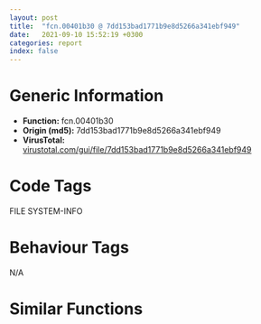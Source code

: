 ```yaml
---
layout: post
title:  "fcn.00401b30 @ 7dd153bad1771b9e8d5266a341ebf949"
date:   2021-09-10 15:52:19 +0300
categories: report
index: false
---
```


# Generic Information
- **Function:** fcn.00401b30
- **Origin (md5):** 7dd153bad1771b9e8d5266a341ebf949
- **VirusTotal:** [virustotal.com/gui/file/7dd153bad1771b9e8d5266a341ebf949][virustotal_ref]

# Code Tags
<span class="tag" id="FILE">FILE</span>
<span class="tag" id="SYSTEM-INFO">SYSTEM-INFO</span>


# Behaviour Tags
<span class="bhv-tag" id="na">N/A</span>

# Similar Functions
<script type="text/javascript" src="https://www.gstatic.com/charts/loader.js"></script>
<script type="text/javascript">

    google.charts.load('current', {'packages':['corechart']});
    google.charts.setOnLoadCallback(drawChart);

    function drawChart() {
    var data = new google.visualization.DataTable();
        data.addColumn('number', 'X');
        data.addColumn('number', 'Y');
        data.addColumn({type: 'string', role: 'tooltip', 'p': {'html': true}});
        data.addColumn({'type': 'string', 'role': 'style'});
        
        data.addRows([
    [-29.91200828552246, 105.8769760131836, '<b><a href="/report/fcn.00401b30@7dd153bad1771b9e8d5266a341ebf949">fcn.00401b30</a><br>@7dd153bad1771b9e8d5266a341ebf949</b><br>push ebp<br>mov ebp, esp<br>mov eax, 0x122c<br>call fcn.004030d0<br>lea eax, [ebp-0x98]<br>push ebx<br>push eax<br>mov dword[ebp-0x98], 0x94<br>call dword[sym.imp.KERNEL32.dll_GetVersionExA]<br>test eax, eax<br>je 0x401b73<br>cmp dword[ebp-0x88], 2<br>jne 0x401b73<br>cmp dword[ebp-0x94], 5<br>jb 0x401b73<br>push 1<br>pop eax<br>jmp 0x401c75<br>lea eax, [ebp-0x122c]<br>push 0x1090<br>push eax<br>push 0x414aec<br>call dword[sym.imp.KERNEL32.dll_GetEnvironmentVariableA]<br>test eax, eax<br>je 0x401c62<br>xor ebx, ebx<br>lea ecx, [ebp-0x122c]<br>cmp byte[ebp-0x122c], bl<br>je 0x401bb5<br>mov al, byte[ecx]<br>cmp al, 0x61<br>jl 0x401bb0<br>cmp al, 0x7a<br>jg 0x401bb0<br>sub al, 0x20<br>mov byte[ecx], al<br>inc ecx<br>cmp byte[ecx], bl<br>jne 0x401ba2<br>lea eax, [ebp-0x122c]<br>push 0x16<br>push eax<br>push 0x414ad4<br>call fcn.00403090<br>add esp, 0xc<br>test eax, eax<br>jne 0x401bd7<br>lea eax, [ebp-0x122c]<br>jmp 0x401c20<br>lea eax, [ebp-0x19c]<br>push 0x104<br>push eax<br>push ebx<br>call dword[sym.imp.KERNEL32.dll_GetModuleFileNameA]<br>cmp byte[ebp-0x19c], bl<br>lea ecx, [ebp-0x19c]<br>je 0x401c0b<br>mov al, byte[ecx]<br>cmp al, 0x61<br>jl 0x401c06<br>cmp al, 0x7a<br>jg 0x401c06<br>sub al, 0x20<br>mov byte[ecx], al<br>inc ecx<br>cmp byte[ecx], bl<br>jne 0x401bf8<br>lea eax, [ebp-0x19c]<br>push eax<br>lea eax, [ebp-0x122c]<br>push eax<br>call fcn.00403010<br>pop ecx<br>pop ecx<br>cmp eax, ebx<br>je 0x401c62<br>push 0x2c<br>push eax<br>call fcn.00402f50<br>pop ecx<br>cmp eax, ebx<br>pop ecx<br>je 0x401c62<br>inc eax<br>mov ecx, eax<br>cmp byte[eax], bl<br>je 0x401c47<br>cmp byte[ecx], 0x3b<br>jne 0x401c42<br>mov byte[ecx], bl<br>jmp 0x401c43<br>inc ecx<br>cmp byte[ecx], bl<br>jne 0x401c39<br>push 0xa<br>push ebx<br>push eax<br>call fcn.00402d22<br>add esp, 0xc<br>cmp eax, 2<br>je 0x401c75<br>cmp eax, 3<br>je 0x401c75<br>cmp eax, 1<br>je 0x401c75<br>lea eax, [ebp-4]<br>push eax<br>call fcn.00401b03<br>cmp byte[ebp-4], 6<br>pop ecx<br>sbb eax, eax<br>add eax, 3<br>pop ebx<br>leave <br>ret <br><eoc> ', 'point { fill-color: #e0440e; }'],
[230.00225830078125, -157.20460510253906, '<b><a href="/report/fcn.00401b88@faca7110288761a0f664158c1f6c3986">fcn.00401b88</a><br>@faca7110288761a0f664158c1f6c3986</b><br>push ebp<br>mov ebp, esp<br>mov eax, 0x122c<br>call fcn.00403120<br>lea eax, [ebp-0x98]<br>push ebx<br>push eax<br>mov dword[ebp-0x98], 0x94<br>call dword[sym.imp.KERNEL32.dll_GetVersionExA]<br>test eax, eax<br>je 0x401bcb<br>cmp dword[ebp-0x88], 2<br>jne 0x401bcb<br>cmp dword[ebp-0x94], 5<br>jb 0x401bcb<br>push 1<br>pop eax<br>jmp 0x401ccd<br>lea eax, [ebp-0x122c]<br>push 0x1090<br>push eax<br>push str.__MSVCRT_HEAP_SELECT<br>call dword[sym.imp.KERNEL32.dll_GetEnvironmentVariableA]<br>test eax, eax<br>je 0x401cba<br>xor ebx, ebx<br>lea ecx, [ebp-0x122c]<br>cmp byte[ebp-0x122c], bl<br>je 0x401c0d<br>mov al, byte[ecx]<br>cmp al, 0x61<br>jl 0x401c08<br>cmp al, 0x7a<br>jg 0x401c08<br>sub al, 0x20<br>mov byte[ecx], al<br>inc ecx<br>cmp byte[ecx], bl<br>jne 0x401bfa<br>lea eax, [ebp-0x122c]<br>push 0x16<br>push eax<br>push str.__GLOBAL_HEAP_SELECTED<br>call fcn.004030e0<br>add esp, 0xc<br>test eax, eax<br>jne 0x401c2f<br>lea eax, [ebp-0x122c]<br>jmp 0x401c78<br>lea eax, [ebp-0x19c]<br>push 0x104<br>push eax<br>push ebx<br>call dword[sym.imp.KERNEL32.dll_GetModuleFileNameA]<br>cmp byte[ebp-0x19c], bl<br>lea ecx, [ebp-0x19c]<br>je 0x401c63<br>mov al, byte[ecx]<br>cmp al, 0x61<br>jl 0x401c5e<br>cmp al, 0x7a<br>jg 0x401c5e<br>sub al, 0x20<br>mov byte[ecx], al<br>inc ecx<br>cmp byte[ecx], bl<br>jne 0x401c50<br>lea eax, [ebp-0x19c]<br>push eax<br>lea eax, [ebp-0x122c]<br>push eax<br>call fcn.00403060<br>pop ecx<br>pop ecx<br>cmp eax, ebx<br>je 0x401cba<br>push 0x2c<br>push eax<br>call fcn.00402fa0<br>pop ecx<br>cmp eax, ebx<br>pop ecx<br>je 0x401cba<br>inc eax<br>mov ecx, eax<br>cmp byte[eax], bl<br>je 0x401c9f<br>cmp byte[ecx], 0x3b<br>jne 0x401c9a<br>mov byte[ecx], bl<br>jmp 0x401c9b<br>inc ecx<br>cmp byte[ecx], bl<br>jne 0x401c91<br>push 0xa<br>push ebx<br>push eax<br>call fcn.00402d72<br>add esp, 0xc<br>cmp eax, 2<br>je 0x401ccd<br>cmp eax, 3<br>je 0x401ccd<br>cmp eax, 1<br>je 0x401ccd<br>lea eax, [ebp-4]<br>push eax<br>call fcn.00401b5b<br>cmp byte[ebp-4], 6<br>pop ecx<br>sbb eax, eax<br>add eax, 3<br>pop ebx<br>leave <br>ret <br><eoc> ', 'null'],
[201.5542755126953, -142.14991760253906, '<b><a href="/report/fcn.00401b30@03566ca6c146fb1f8bfbce50f19cbb41">fcn.00401b30</a><br>@03566ca6c146fb1f8bfbce50f19cbb41</b><br>push ebp<br>mov ebp, esp<br>mov eax, 0x122c<br>call fcn.004030d0<br>lea eax, [ebp-0x98]<br>push ebx<br>push eax<br>mov dword[ebp-0x98], 0x94<br>call dword[sym.imp.KERNEL32.dll_GetVersionExA]<br>test eax, eax<br>je 0x401b73<br>cmp dword[ebp-0x88], 2<br>jne 0x401b73<br>cmp dword[ebp-0x94], 5<br>jb 0x401b73<br>push 1<br>pop eax<br>jmp 0x401c75<br>lea eax, [ebp-0x122c]<br>push 0x1090<br>push eax<br>push str.__MSVCRT_HEAP_SELECT<br>call dword[sym.imp.KERNEL32.dll_GetEnvironmentVariableA]<br>test eax, eax<br>je 0x401c62<br>xor ebx, ebx<br>lea ecx, [ebp-0x122c]<br>cmp byte[ebp-0x122c], bl<br>je 0x401bb5<br>mov al, byte[ecx]<br>cmp al, 0x61<br>jl 0x401bb0<br>cmp al, 0x7a<br>jg 0x401bb0<br>sub al, 0x20<br>mov byte[ecx], al<br>inc ecx<br>cmp byte[ecx], bl<br>jne 0x401ba2<br>lea eax, [ebp-0x122c]<br>push 0x16<br>push eax<br>push str.__GLOBAL_HEAP_SELECTED<br>call fcn.00403090<br>add esp, 0xc<br>test eax, eax<br>jne 0x401bd7<br>lea eax, [ebp-0x122c]<br>jmp 0x401c20<br>lea eax, [ebp-0x19c]<br>push 0x104<br>push eax<br>push ebx<br>call dword[sym.imp.KERNEL32.dll_GetModuleFileNameA]<br>cmp byte[ebp-0x19c], bl<br>lea ecx, [ebp-0x19c]<br>je 0x401c0b<br>mov al, byte[ecx]<br>cmp al, 0x61<br>jl 0x401c06<br>cmp al, 0x7a<br>jg 0x401c06<br>sub al, 0x20<br>mov byte[ecx], al<br>inc ecx<br>cmp byte[ecx], bl<br>jne 0x401bf8<br>lea eax, [ebp-0x19c]<br>push eax<br>lea eax, [ebp-0x122c]<br>push eax<br>call fcn.00403010<br>pop ecx<br>pop ecx<br>cmp eax, ebx<br>je 0x401c62<br>push 0x2c<br>push eax<br>call fcn.00402f50<br>pop ecx<br>cmp eax, ebx<br>pop ecx<br>je 0x401c62<br>inc eax<br>mov ecx, eax<br>cmp byte[eax], bl<br>je 0x401c47<br>cmp byte[ecx], 0x3b<br>jne 0x401c42<br>mov byte[ecx], bl<br>jmp 0x401c43<br>inc ecx<br>cmp byte[ecx], bl<br>jne 0x401c39<br>push 0xa<br>push ebx<br>push eax<br>call fcn.00402d22<br>add esp, 0xc<br>cmp eax, 2<br>je 0x401c75<br>cmp eax, 3<br>je 0x401c75<br>cmp eax, 1<br>je 0x401c75<br>lea eax, [ebp-4]<br>push eax<br>call fcn.00401b03<br>cmp byte[ebp-4], 6<br>pop ecx<br>sbb eax, eax<br>add eax, 3<br>pop ebx<br>leave <br>ret <br><eoc> ', 'null'],
[-77.77952575683594, 108.12254333496094, '<b><a href="/report/fcn.0065a233@bcba729302fe28f65deb2b102a06324a">fcn.0065a233</a><br>@bcba729302fe28f65deb2b102a06324a</b><br>push ebp<br>mov ebp, esp<br>mov eax, 0x122c<br>call fcn.0065b2e0<br>lea eax, [ebp-0x98]<br>push ebx<br>push eax<br>mov dword[ebp-0x98], 0x94<br>call dword[sym.imp.KERNEL32.dll_GetVersionExA]<br>test eax, eax<br>je 0x65a276<br>cmp dword[ebp-0x88], 2<br>jne 0x65a276<br>cmp dword[ebp-0x94], 5<br>jb 0x65a276<br>push 1<br>pop eax<br>jmp 0x65a378<br>lea eax, [ebp-0x122c]<br>push 0x1090<br>push eax<br>push 0x66a25c<br>call dword[sym.imp.KERNEL32.dll_GetEnvironmentVariableA]<br>test eax, eax<br>je 0x65a365<br>xor ebx, ebx<br>lea ecx, [ebp-0x122c]<br>cmp byte[ebp-0x122c], bl<br>je 0x65a2b8<br>mov al, byte[ecx]<br>cmp al, 0x61<br>jl 0x65a2b3<br>cmp al, 0x7a<br>jg 0x65a2b3<br>sub al, 0x20<br>mov byte[ecx], al<br>inc ecx<br>cmp byte[ecx], bl<br>jne 0x65a2a5<br>lea eax, [ebp-0x122c]<br>push 0x16<br>push eax<br>push 0x66a244<br>call fcn.0065b2a0<br>add esp, 0xc<br>test eax, eax<br>jne 0x65a2da<br>lea eax, [ebp-0x122c]<br>jmp 0x65a323<br>lea eax, [ebp-0x19c]<br>push 0x104<br>push eax<br>push ebx<br>call dword[sym.imp.KERNEL32.dll_GetModuleFileNameA]<br>cmp byte[ebp-0x19c], bl<br>lea ecx, [ebp-0x19c]<br>je 0x65a30e<br>mov al, byte[ecx]<br>cmp al, 0x61<br>jl 0x65a309<br>cmp al, 0x7a<br>jg 0x65a309<br>sub al, 0x20<br>mov byte[ecx], al<br>inc ecx<br>cmp byte[ecx], bl<br>jne 0x65a2fb<br>lea eax, [ebp-0x19c]<br>push eax<br>lea eax, [ebp-0x122c]<br>push eax<br>call fcn.0065b220<br>pop ecx<br>pop ecx<br>cmp eax, ebx<br>je 0x65a365<br>push 0x2c<br>push eax<br>call fcn.0065b160<br>pop ecx<br>cmp eax, ebx<br>pop ecx<br>je 0x65a365<br>inc eax<br>mov ecx, eax<br>cmp byte[eax], bl<br>je 0x65a34a<br>cmp byte[ecx], 0x3b<br>jne 0x65a345<br>mov byte[ecx], bl<br>jmp 0x65a346<br>inc ecx<br>cmp byte[ecx], bl<br>jne 0x65a33c<br>push 0xa<br>push ebx<br>push eax<br>call fcn.0065af32<br>add esp, 0xc<br>cmp eax, 2<br>je 0x65a378<br>cmp eax, 3<br>je 0x65a378<br>cmp eax, 1<br>je 0x65a378<br>lea eax, [ebp-4]<br>push eax<br>call fcn.0065a206<br>cmp byte[ebp-4], 6<br>pop ecx<br>sbb eax, eax<br>add eax, 3<br>pop ebx<br>leave <br>ret <br><eoc> ', 'null'],
[211.43154907226562, -157.89093017578125, '<b><a href="/report/fcn.00401b30@8a08237568bc7b1a4e9813b2af535d73">fcn.00401b30</a><br>@8a08237568bc7b1a4e9813b2af535d73</b><br>push ebp<br>mov ebp, esp<br>mov eax, 0x122c<br>call fcn.004030d0<br>lea eax, [ebp-0x98]<br>push ebx<br>push eax<br>mov dword[ebp-0x98], 0x94<br>call dword[sym.imp.KERNEL32.dll_GetVersionExA]<br>test eax, eax<br>je 0x401b73<br>cmp dword[ebp-0x88], 2<br>jne 0x401b73<br>cmp dword[ebp-0x94], 5<br>jb 0x401b73<br>push 1<br>pop eax<br>jmp 0x401c75<br>lea eax, [ebp-0x122c]<br>push 0x1090<br>push eax<br>push str.__MSVCRT_HEAP_SELECT<br>call dword[sym.imp.KERNEL32.dll_GetEnvironmentVariableA]<br>test eax, eax<br>je 0x401c62<br>xor ebx, ebx<br>lea ecx, [ebp-0x122c]<br>cmp byte[ebp-0x122c], bl<br>je 0x401bb5<br>mov al, byte[ecx]<br>cmp al, 0x61<br>jl 0x401bb0<br>cmp al, 0x7a<br>jg 0x401bb0<br>sub al, 0x20<br>mov byte[ecx], al<br>inc ecx<br>cmp byte[ecx], bl<br>jne 0x401ba2<br>lea eax, [ebp-0x122c]<br>push 0x16<br>push eax<br>push str.__GLOBAL_HEAP_SELECTED<br>call fcn.00403090<br>add esp, 0xc<br>test eax, eax<br>jne 0x401bd7<br>lea eax, [ebp-0x122c]<br>jmp 0x401c20<br>lea eax, [ebp-0x19c]<br>push 0x104<br>push eax<br>push ebx<br>call dword[sym.imp.KERNEL32.dll_GetModuleFileNameA]<br>cmp byte[ebp-0x19c], bl<br>lea ecx, [ebp-0x19c]<br>je 0x401c0b<br>mov al, byte[ecx]<br>cmp al, 0x61<br>jl 0x401c06<br>cmp al, 0x7a<br>jg 0x401c06<br>sub al, 0x20<br>mov byte[ecx], al<br>inc ecx<br>cmp byte[ecx], bl<br>jne 0x401bf8<br>lea eax, [ebp-0x19c]<br>push eax<br>lea eax, [ebp-0x122c]<br>push eax<br>call fcn.00403010<br>pop ecx<br>pop ecx<br>cmp eax, ebx<br>je 0x401c62<br>push 0x2c<br>push eax<br>call fcn.00402f50<br>pop ecx<br>cmp eax, ebx<br>pop ecx<br>je 0x401c62<br>inc eax<br>mov ecx, eax<br>cmp byte[eax], bl<br>je 0x401c47<br>cmp byte[ecx], 0x3b<br>jne 0x401c42<br>mov byte[ecx], bl<br>jmp 0x401c43<br>inc ecx<br>cmp byte[ecx], bl<br>jne 0x401c39<br>push 0xa<br>push ebx<br>push eax<br>call fcn.00402d22<br>add esp, 0xc<br>cmp eax, 2<br>je 0x401c75<br>cmp eax, 3<br>je 0x401c75<br>cmp eax, 1<br>je 0x401c75<br>lea eax, [ebp-4]<br>push eax<br>call fcn.00401b03<br>cmp byte[ebp-4], 6<br>pop ecx<br>sbb eax, eax<br>add eax, 3<br>pop ebx<br>leave <br>ret <br><eoc> ', 'null'],
[-43.73814010620117, 84.38923645019531, '<b><a href="/report/fcn.00401b30@48bb9a03c360009e9463dfd5be4e0ca0">fcn.00401b30</a><br>@48bb9a03c360009e9463dfd5be4e0ca0</b><br>push ebp<br>mov ebp, esp<br>mov eax, 0x122c<br>call fcn.004030d0<br>lea eax, [ebp-0x98]<br>push ebx<br>push eax<br>mov dword[ebp-0x98], 0x94<br>call dword[sym.imp.KERNEL32.dll_GetVersionExA]<br>test eax, eax<br>je 0x401b73<br>cmp dword[ebp-0x88], 2<br>jne 0x401b73<br>cmp dword[ebp-0x94], 5<br>jb 0x401b73<br>push 1<br>pop eax<br>jmp 0x401c75<br>lea eax, [ebp-0x122c]<br>push 0x1090<br>push eax<br>push 0x408134<br>call dword[sym.imp.KERNEL32.dll_GetEnvironmentVariableA]<br>test eax, eax<br>je 0x401c62<br>xor ebx, ebx<br>lea ecx, [ebp-0x122c]<br>cmp byte[ebp-0x122c], bl<br>je 0x401bb5<br>mov al, byte[ecx]<br>cmp al, 0x61<br>jl 0x401bb0<br>cmp al, 0x7a<br>jg 0x401bb0<br>sub al, 0x20<br>mov byte[ecx], al<br>inc ecx<br>cmp byte[ecx], bl<br>jne 0x401ba2<br>lea eax, [ebp-0x122c]<br>push 0x16<br>push eax<br>push 0x40811c<br>call fcn.00403090<br>add esp, 0xc<br>test eax, eax<br>jne 0x401bd7<br>lea eax, [ebp-0x122c]<br>jmp 0x401c20<br>lea eax, [ebp-0x19c]<br>push 0x104<br>push eax<br>push ebx<br>call dword[sym.imp.KERNEL32.dll_GetModuleFileNameA]<br>cmp byte[ebp-0x19c], bl<br>lea ecx, [ebp-0x19c]<br>je 0x401c0b<br>mov al, byte[ecx]<br>cmp al, 0x61<br>jl 0x401c06<br>cmp al, 0x7a<br>jg 0x401c06<br>sub al, 0x20<br>mov byte[ecx], al<br>inc ecx<br>cmp byte[ecx], bl<br>jne 0x401bf8<br>lea eax, [ebp-0x19c]<br>push eax<br>lea eax, [ebp-0x122c]<br>push eax<br>call fcn.00403010<br>pop ecx<br>pop ecx<br>cmp eax, ebx<br>je 0x401c62<br>push 0x2c<br>push eax<br>call fcn.00402f50<br>pop ecx<br>cmp eax, ebx<br>pop ecx<br>je 0x401c62<br>inc eax<br>mov ecx, eax<br>cmp byte[eax], bl<br>je 0x401c47<br>cmp byte[ecx], 0x3b<br>jne 0x401c42<br>mov byte[ecx], bl<br>jmp 0x401c43<br>inc ecx<br>cmp byte[ecx], bl<br>jne 0x401c39<br>push 0xa<br>push ebx<br>push eax<br>call fcn.00402d22<br>add esp, 0xc<br>cmp eax, 2<br>je 0x401c75<br>cmp eax, 3<br>je 0x401c75<br>cmp eax, 1<br>je 0x401c75<br>lea eax, [ebp-4]<br>push eax<br>call fcn.00401b03<br>cmp byte[ebp-4], 6<br>pop ecx<br>sbb eax, eax<br>add eax, 3<br>pop ebx<br>leave <br>ret <br><eoc> ', 'null'],
[192.86033630371094, -158.57420349121094, '<b><a href="/report/fcn.00401bd3@1c48774da6a3dd4bf3ea41716a332c61">fcn.00401bd3</a><br>@1c48774da6a3dd4bf3ea41716a332c61</b><br>push ebp<br>mov ebp, esp<br>mov eax, 0x122c<br>call fcn.00402c80<br>lea eax, [ebp-0x98]<br>push ebx<br>push eax<br>mov dword[ebp-0x98], 0x94<br>call dword[sym.imp.KERNEL32.dll_GetVersionExA]<br>test eax, eax<br>je 0x401c16<br>cmp dword[ebp-0x88], 2<br>jne 0x401c16<br>cmp dword[ebp-0x94], 5<br>jb 0x401c16<br>push 1<br>pop eax<br>jmp 0x401d18<br>lea eax, [ebp-0x122c]<br>push 0x1090<br>push eax<br>push str.__MSVCRT_HEAP_SELECT<br>call dword[sym.imp.KERNEL32.dll_GetEnvironmentVariableA]<br>test eax, eax<br>je 0x401d05<br>xor ebx, ebx<br>lea ecx, [ebp-0x122c]<br>cmp byte[ebp-0x122c], bl<br>je 0x401c58<br>mov al, byte[ecx]<br>cmp al, 0x61<br>jl 0x401c53<br>cmp al, 0x7a<br>jg 0x401c53<br>sub al, 0x20<br>mov byte[ecx], al<br>inc ecx<br>cmp byte[ecx], bl<br>jne 0x401c45<br>lea eax, [ebp-0x122c]<br>push 0x16<br>push eax<br>push str.__GLOBAL_HEAP_SELECTED<br>call fcn.00402c40<br>add esp, 0xc<br>test eax, eax<br>jne 0x401c7a<br>lea eax, [ebp-0x122c]<br>jmp 0x401cc3<br>lea eax, [ebp-0x19c]<br>push 0x104<br>push eax<br>push ebx<br>call dword[sym.imp.KERNEL32.dll_GetModuleFileNameA]<br>cmp byte[ebp-0x19c], bl<br>lea ecx, [ebp-0x19c]<br>je 0x401cae<br>mov al, byte[ecx]<br>cmp al, 0x61<br>jl 0x401ca9<br>cmp al, 0x7a<br>jg 0x401ca9<br>sub al, 0x20<br>mov byte[ecx], al<br>inc ecx<br>cmp byte[ecx], bl<br>jne 0x401c9b<br>lea eax, [ebp-0x19c]<br>push eax<br>lea eax, [ebp-0x122c]<br>push eax<br>call fcn.00402bc0<br>pop ecx<br>pop ecx<br>cmp eax, ebx<br>je 0x401d05<br>push 0x2c<br>push eax<br>call fcn.00402b00<br>pop ecx<br>cmp eax, ebx<br>pop ecx<br>je 0x401d05<br>inc eax<br>mov ecx, eax<br>cmp byte[eax], bl<br>je 0x401cea<br>cmp byte[ecx], 0x3b<br>jne 0x401ce5<br>mov byte[ecx], bl<br>jmp 0x401ce6<br>inc ecx<br>cmp byte[ecx], bl<br>jne 0x401cdc<br>push 0xa<br>push ebx<br>push eax<br>call fcn.004028d2<br>add esp, 0xc<br>cmp eax, 2<br>je 0x401d18<br>cmp eax, 3<br>je 0x401d18<br>cmp eax, 1<br>je 0x401d18<br>lea eax, [ebp-4]<br>push eax<br>call fcn.00401ba6<br>cmp byte[ebp-4], 6<br>pop ecx<br>sbb eax, eax<br>add eax, 3<br>pop ebx<br>leave <br>ret <br><eoc> ', 'null'],
[-81.6245346069336, 25.271215438842773, '<b><a href="/report/fcn.0051ed1b@da37d90419c1292c0f16cbfd1f66402d">fcn.0051ed1b</a><br>@da37d90419c1292c0f16cbfd1f66402d</b><br>push ebp<br>mov ebp, esp<br>mov eax, 0x122c<br>call fcn.0051fdc0<br>lea eax, [ebp-0x98]<br>push ebx<br>push eax<br>mov dword[ebp-0x98], 0x94<br>call dword[sym.imp.KERNEL32.dll_GetVersionExA]<br>test eax, eax<br>je 0x51ed5e<br>cmp dword[ebp-0x88], 2<br>jne 0x51ed5e<br>cmp dword[ebp-0x94], 5<br>jb 0x51ed5e<br>push 1<br>pop eax<br>jmp 0x51ee60<br>lea eax, [ebp-0x122c]<br>push 0x1090<br>push eax<br>push 0x52bb64<br>call dword[sym.imp.KERNEL32.dll_GetEnvironmentVariableA]<br>test eax, eax<br>je 0x51ee4d<br>xor ebx, ebx<br>lea ecx, [ebp-0x122c]<br>cmp byte[ebp-0x122c], bl<br>je 0x51eda0<br>mov al, byte[ecx]<br>cmp al, 0x61<br>jl 0x51ed9b<br>cmp al, 0x7a<br>jg 0x51ed9b<br>sub al, 0x20<br>mov byte[ecx], al<br>inc ecx<br>cmp byte[ecx], bl<br>jne 0x51ed8d<br>lea eax, [ebp-0x122c]<br>push 0x16<br>push eax<br>push 0x52bb4c<br>call fcn.0051fd80<br>add esp, 0xc<br>test eax, eax<br>jne 0x51edc2<br>lea eax, [ebp-0x122c]<br>jmp 0x51ee0b<br>lea eax, [ebp-0x19c]<br>push 0x104<br>push eax<br>push ebx<br>call dword[sym.imp.KERNEL32.dll_GetModuleFileNameA]<br>cmp byte[ebp-0x19c], bl<br>lea ecx, [ebp-0x19c]<br>je 0x51edf6<br>mov al, byte[ecx]<br>cmp al, 0x61<br>jl 0x51edf1<br>cmp al, 0x7a<br>jg 0x51edf1<br>sub al, 0x20<br>mov byte[ecx], al<br>inc ecx<br>cmp byte[ecx], bl<br>jne 0x51ede3<br>lea eax, [ebp-0x19c]<br>push eax<br>lea eax, [ebp-0x122c]<br>push eax<br>call fcn.0051fd00<br>pop ecx<br>pop ecx<br>cmp eax, ebx<br>je 0x51ee4d<br>push 0x2c<br>push eax<br>call fcn.0051fc40<br>pop ecx<br>cmp eax, ebx<br>pop ecx<br>je 0x51ee4d<br>inc eax<br>mov ecx, eax<br>cmp byte[eax], bl<br>je 0x51ee32<br>cmp byte[ecx], 0x3b<br>jne 0x51ee2d<br>mov byte[ecx], bl<br>jmp 0x51ee2e<br>inc ecx<br>cmp byte[ecx], bl<br>jne 0x51ee24<br>push 0xa<br>push ebx<br>push eax<br>call fcn.0051fa12<br>add esp, 0xc<br>cmp eax, 2<br>je 0x51ee60<br>cmp eax, 3<br>je 0x51ee60<br>cmp eax, 1<br>je 0x51ee60<br>lea eax, [ebp-4]<br>push eax<br>call fcn.0051ecee<br>cmp byte[ebp-4], 6<br>pop ecx<br>sbb eax, eax<br>add eax, 3<br>pop ebx<br>leave <br>ret <br><eoc> ', 'null'],
[-33.8326530456543, 23.06096649169922, '<b><a href="/report/fcn.0069da73@0fb0e1c162f9df68f5d89a2b2a71a217">fcn.0069da73</a><br>@0fb0e1c162f9df68f5d89a2b2a71a217</b><br>push ebp<br>mov ebp, esp<br>mov eax, 0x122c<br>call fcn.0069eb20<br>lea eax, [ebp-0x98]<br>push ebx<br>push eax<br>mov dword[ebp-0x98], 0x94<br>call dword[sym.imp.KERNEL32.dll_GetVersionExA]<br>test eax, eax<br>je 0x69dab6<br>cmp dword[ebp-0x88], 2<br>jne 0x69dab6<br>cmp dword[ebp-0x94], 5<br>jb 0x69dab6<br>push 1<br>pop eax<br>jmp 0x69dbb8<br>lea eax, [ebp-0x122c]<br>push 0x1090<br>push eax<br>push 0x6a7aa4<br>call dword[sym.imp.KERNEL32.dll_GetEnvironmentVariableA]<br>test eax, eax<br>je 0x69dba5<br>xor ebx, ebx<br>lea ecx, [ebp-0x122c]<br>cmp byte[ebp-0x122c], bl<br>je 0x69daf8<br>mov al, byte[ecx]<br>cmp al, 0x61<br>jl 0x69daf3<br>cmp al, 0x7a<br>jg 0x69daf3<br>sub al, 0x20<br>mov byte[ecx], al<br>inc ecx<br>cmp byte[ecx], bl<br>jne 0x69dae5<br>lea eax, [ebp-0x122c]<br>push 0x16<br>push eax<br>push 0x6a7a8c<br>call fcn.0069eae0<br>add esp, 0xc<br>test eax, eax<br>jne 0x69db1a<br>lea eax, [ebp-0x122c]<br>jmp 0x69db63<br>lea eax, [ebp-0x19c]<br>push 0x104<br>push eax<br>push ebx<br>call dword[sym.imp.KERNEL32.dll_GetModuleFileNameA]<br>cmp byte[ebp-0x19c], bl<br>lea ecx, [ebp-0x19c]<br>je 0x69db4e<br>mov al, byte[ecx]<br>cmp al, 0x61<br>jl 0x69db49<br>cmp al, 0x7a<br>jg 0x69db49<br>sub al, 0x20<br>mov byte[ecx], al<br>inc ecx<br>cmp byte[ecx], bl<br>jne 0x69db3b<br>lea eax, [ebp-0x19c]<br>push eax<br>lea eax, [ebp-0x122c]<br>push eax<br>call fcn.0069ea60<br>pop ecx<br>pop ecx<br>cmp eax, ebx<br>je 0x69dba5<br>push 0x2c<br>push eax<br>call fcn.0069e9a0<br>pop ecx<br>cmp eax, ebx<br>pop ecx<br>je 0x69dba5<br>inc eax<br>mov ecx, eax<br>cmp byte[eax], bl<br>je 0x69db8a<br>cmp byte[ecx], 0x3b<br>jne 0x69db85<br>mov byte[ecx], bl<br>jmp 0x69db86<br>inc ecx<br>cmp byte[ecx], bl<br>jne 0x69db7c<br>push 0xa<br>push ebx<br>push eax<br>call fcn.0069e772<br>add esp, 0xc<br>cmp eax, 2<br>je 0x69dbb8<br>cmp eax, 3<br>je 0x69dbb8<br>cmp eax, 1<br>je 0x69dbb8<br>lea eax, [ebp-4]<br>push eax<br>call fcn.0069da46<br>cmp byte[ebp-4], 6<br>pop ecx<br>sbb eax, eax<br>add eax, 3<br>pop ebx<br>leave <br>ret <br><eoc> ', 'null'],
[-78.17047882080078, 66.61524200439453, '<b><a href="/report/fcn.005accb8@4e8d6f73c8261716f687f8d06429ef4d">fcn.005accb8</a><br>@4e8d6f73c8261716f687f8d06429ef4d</b><br>push ebp<br>mov ebp, esp<br>mov eax, 0x122c<br>call fcn.005ae250<br>lea eax, [ebp-0x98]<br>push ebx<br>push eax<br>mov dword[ebp-0x98], 0x94<br>call dword[sym.imp.KERNEL32.dll_GetVersionExA]<br>test eax, eax<br>je 0x5accfb<br>cmp dword[ebp-0x88], 2<br>jne 0x5accfb<br>cmp dword[ebp-0x94], 5<br>jb 0x5accfb<br>push 1<br>pop eax<br>jmp 0x5acdfd<br>lea eax, [ebp-0x122c]<br>push 0x1090<br>push eax<br>push 0x5bb1c4<br>call dword[sym.imp.KERNEL32.dll_GetEnvironmentVariableA]<br>test eax, eax<br>je 0x5acdea<br>xor ebx, ebx<br>lea ecx, [ebp-0x122c]<br>cmp byte[ebp-0x122c], bl<br>je 0x5acd3d<br>mov al, byte[ecx]<br>cmp al, 0x61<br>jl 0x5acd38<br>cmp al, 0x7a<br>jg 0x5acd38<br>sub al, 0x20<br>mov byte[ecx], al<br>inc ecx<br>cmp byte[ecx], bl<br>jne 0x5acd2a<br>lea eax, [ebp-0x122c]<br>push 0x16<br>push eax<br>push 0x5bb1ac<br>call fcn.005ae210<br>add esp, 0xc<br>test eax, eax<br>jne 0x5acd5f<br>lea eax, [ebp-0x122c]<br>jmp 0x5acda8<br>lea eax, [ebp-0x19c]<br>push 0x104<br>push eax<br>push ebx<br>call dword[sym.imp.KERNEL32.dll_GetModuleFileNameA]<br>cmp byte[ebp-0x19c], bl<br>lea ecx, [ebp-0x19c]<br>je 0x5acd93<br>mov al, byte[ecx]<br>cmp al, 0x61<br>jl 0x5acd8e<br>cmp al, 0x7a<br>jg 0x5acd8e<br>sub al, 0x20<br>mov byte[ecx], al<br>inc ecx<br>cmp byte[ecx], bl<br>jne 0x5acd80<br>lea eax, [ebp-0x19c]<br>push eax<br>lea eax, [ebp-0x122c]<br>push eax<br>call fcn.005ae190<br>pop ecx<br>pop ecx<br>cmp eax, ebx<br>je 0x5acdea<br>push 0x2c<br>push eax<br>call fcn.005ae0d0<br>pop ecx<br>cmp eax, ebx<br>pop ecx<br>je 0x5acdea<br>inc eax<br>mov ecx, eax<br>cmp byte[eax], bl<br>je 0x5acdcf<br>cmp byte[ecx], 0x3b<br>jne 0x5acdca<br>mov byte[ecx], bl<br>jmp 0x5acdcb<br>inc ecx<br>cmp byte[ecx], bl<br>jne 0x5acdc1<br>push 0xa<br>push ebx<br>push eax<br>call fcn.005adea2<br>add esp, 0xc<br>cmp eax, 2<br>je 0x5acdfd<br>cmp eax, 3<br>je 0x5acdfd<br>cmp eax, 1<br>je 0x5acdfd<br>lea eax, [ebp-4]<br>push eax<br>call fcn.005acc8b<br>cmp byte[ebp-4], 6<br>pop ecx<br>sbb eax, eax<br>add eax, 3<br>pop ebx<br>leave <br>ret <br><eoc> ', 'null'],
[-57.723243713378906, 24.349960327148438, '<b><a href="/report/fcn.004f6e4b@ef3a0211d1ddb224667e2aa0d915337b">fcn.004f6e4b</a><br>@ef3a0211d1ddb224667e2aa0d915337b</b><br>push ebp<br>mov ebp, esp<br>mov eax, 0x122c<br>call fcn.004f7ef0<br>lea eax, [ebp-0x98]<br>push ebx<br>push eax<br>mov dword[ebp-0x98], 0x94<br>call dword[sym.imp.KERNEL32.dll_GetVersionExA]<br>test eax, eax<br>je 0x4f6e8e<br>cmp dword[ebp-0x88], 2<br>jne 0x4f6e8e<br>cmp dword[ebp-0x94], 5<br>jb 0x4f6e8e<br>push 1<br>pop eax<br>jmp 0x4f6f90<br>lea eax, [ebp-0x122c]<br>push 0x1090<br>push eax<br>push 0x504164<br>call dword[sym.imp.KERNEL32.dll_GetEnvironmentVariableA]<br>test eax, eax<br>je 0x4f6f7d<br>xor ebx, ebx<br>lea ecx, [ebp-0x122c]<br>cmp byte[ebp-0x122c], bl<br>je 0x4f6ed0<br>mov al, byte[ecx]<br>cmp al, 0x61<br>jl 0x4f6ecb<br>cmp al, 0x7a<br>jg 0x4f6ecb<br>sub al, 0x20<br>mov byte[ecx], al<br>inc ecx<br>cmp byte[ecx], bl<br>jne 0x4f6ebd<br>lea eax, [ebp-0x122c]<br>push 0x16<br>push eax<br>push 0x50414c<br>call fcn.004f7eb0<br>add esp, 0xc<br>test eax, eax<br>jne 0x4f6ef2<br>lea eax, [ebp-0x122c]<br>jmp 0x4f6f3b<br>lea eax, [ebp-0x19c]<br>push 0x104<br>push eax<br>push ebx<br>call dword[sym.imp.KERNEL32.dll_GetModuleFileNameA]<br>cmp byte[ebp-0x19c], bl<br>lea ecx, [ebp-0x19c]<br>je 0x4f6f26<br>mov al, byte[ecx]<br>cmp al, 0x61<br>jl 0x4f6f21<br>cmp al, 0x7a<br>jg 0x4f6f21<br>sub al, 0x20<br>mov byte[ecx], al<br>inc ecx<br>cmp byte[ecx], bl<br>jne 0x4f6f13<br>lea eax, [ebp-0x19c]<br>push eax<br>lea eax, [ebp-0x122c]<br>push eax<br>call fcn.004f7e30<br>pop ecx<br>pop ecx<br>cmp eax, ebx<br>je 0x4f6f7d<br>push 0x2c<br>push eax<br>call fcn.004f7d70<br>pop ecx<br>cmp eax, ebx<br>pop ecx<br>je 0x4f6f7d<br>inc eax<br>mov ecx, eax<br>cmp byte[eax], bl<br>je 0x4f6f62<br>cmp byte[ecx], 0x3b<br>jne 0x4f6f5d<br>mov byte[ecx], bl<br>jmp 0x4f6f5e<br>inc ecx<br>cmp byte[ecx], bl<br>jne 0x4f6f54<br>push 0xa<br>push ebx<br>push eax<br>call fcn.004f7b42<br>add esp, 0xc<br>cmp eax, 2<br>je 0x4f6f90<br>cmp eax, 3<br>je 0x4f6f90<br>cmp eax, 1<br>je 0x4f6f90<br>lea eax, [ebp-4]<br>push eax<br>call fcn.004f6e1e<br>cmp byte[ebp-4], 6<br>pop ecx<br>sbb eax, eax<br>add eax, 3<br>pop ebx<br>leave <br>ret <br><eoc> ', 'null'],
[-67.92231750488281, 46.757930755615234, '<b><a href="/report/fcn.00401b30@8912a6bd1add3d8b86feb51a00252709">fcn.00401b30</a><br>@8912a6bd1add3d8b86feb51a00252709</b><br>push ebp<br>mov ebp, esp<br>mov eax, 0x122c<br>call fcn.004030d0<br>lea eax, [ebp-0x98]<br>push ebx<br>push eax<br>mov dword[ebp-0x98], 0x94<br>call dword[sym.imp.KERNEL32.dll_GetVersionExA]<br>test eax, eax<br>je 0x401b73<br>cmp dword[ebp-0x88], 2<br>jne 0x401b73<br>cmp dword[ebp-0x94], 5<br>jb 0x401b73<br>push 1<br>pop eax<br>jmp 0x401c75<br>lea eax, [ebp-0x122c]<br>push 0x1090<br>push eax<br>push 0x410a7c<br>call dword[sym.imp.KERNEL32.dll_GetEnvironmentVariableA]<br>test eax, eax<br>je 0x401c62<br>xor ebx, ebx<br>lea ecx, [ebp-0x122c]<br>cmp byte[ebp-0x122c], bl<br>je 0x401bb5<br>mov al, byte[ecx]<br>cmp al, 0x61<br>jl 0x401bb0<br>cmp al, 0x7a<br>jg 0x401bb0<br>sub al, 0x20<br>mov byte[ecx], al<br>inc ecx<br>cmp byte[ecx], bl<br>jne 0x401ba2<br>lea eax, [ebp-0x122c]<br>push 0x16<br>push eax<br>push 0x410a64<br>call fcn.00403090<br>add esp, 0xc<br>test eax, eax<br>jne 0x401bd7<br>lea eax, [ebp-0x122c]<br>jmp 0x401c20<br>lea eax, [ebp-0x19c]<br>push 0x104<br>push eax<br>push ebx<br>call dword[sym.imp.KERNEL32.dll_GetModuleFileNameA]<br>cmp byte[ebp-0x19c], bl<br>lea ecx, [ebp-0x19c]<br>je 0x401c0b<br>mov al, byte[ecx]<br>cmp al, 0x61<br>jl 0x401c06<br>cmp al, 0x7a<br>jg 0x401c06<br>sub al, 0x20<br>mov byte[ecx], al<br>inc ecx<br>cmp byte[ecx], bl<br>jne 0x401bf8<br>lea eax, [ebp-0x19c]<br>push eax<br>lea eax, [ebp-0x122c]<br>push eax<br>call fcn.00403010<br>pop ecx<br>pop ecx<br>cmp eax, ebx<br>je 0x401c62<br>push 0x2c<br>push eax<br>call fcn.00402f50<br>pop ecx<br>cmp eax, ebx<br>pop ecx<br>je 0x401c62<br>inc eax<br>mov ecx, eax<br>cmp byte[eax], bl<br>je 0x401c47<br>cmp byte[ecx], 0x3b<br>jne 0x401c42<br>mov byte[ecx], bl<br>jmp 0x401c43<br>inc ecx<br>cmp byte[ecx], bl<br>jne 0x401c39<br>push 0xa<br>push ebx<br>push eax<br>call fcn.00402d22<br>add esp, 0xc<br>cmp eax, 2<br>je 0x401c75<br>cmp eax, 3<br>je 0x401c75<br>cmp eax, 1<br>je 0x401c75<br>lea eax, [ebp-4]<br>push eax<br>call fcn.00401b03<br>cmp byte[ebp-4], 6<br>pop ecx<br>sbb eax, eax<br>add eax, 3<br>pop ebx<br>leave <br>ret <br><eoc> ', 'null'],
[-21.111827850341797, 43.31418228149414, '<b><a href="/report/fcn.005d26b3@36725a4ae161c6e8a09f5f34ebd6f2e0">fcn.005d26b3</a><br>@36725a4ae161c6e8a09f5f34ebd6f2e0</b><br>push ebp<br>mov ebp, esp<br>mov eax, 0x122c<br>call fcn.005d3760<br>lea eax, [ebp-0x98]<br>push ebx<br>push eax<br>mov dword[ebp-0x98], 0x94<br>call dword[sym.imp.KERNEL32.dll_GetVersionExA]<br>test eax, eax<br>je 0x5d26f6<br>cmp dword[ebp-0x88], 2<br>jne 0x5d26f6<br>cmp dword[ebp-0x94], 5<br>jb 0x5d26f6<br>push 1<br>pop eax<br>jmp 0x5d27f8<br>lea eax, [ebp-0x122c]<br>push 0x1090<br>push eax<br>push 0x5dd1bc<br>call dword[sym.imp.KERNEL32.dll_GetEnvironmentVariableA]<br>test eax, eax<br>je 0x5d27e5<br>xor ebx, ebx<br>lea ecx, [ebp-0x122c]<br>cmp byte[ebp-0x122c], bl<br>je 0x5d2738<br>mov al, byte[ecx]<br>cmp al, 0x61<br>jl 0x5d2733<br>cmp al, 0x7a<br>jg 0x5d2733<br>sub al, 0x20<br>mov byte[ecx], al<br>inc ecx<br>cmp byte[ecx], bl<br>jne 0x5d2725<br>lea eax, [ebp-0x122c]<br>push 0x16<br>push eax<br>push 0x5dd1a4<br>call fcn.005d3720<br>add esp, 0xc<br>test eax, eax<br>jne 0x5d275a<br>lea eax, [ebp-0x122c]<br>jmp 0x5d27a3<br>lea eax, [ebp-0x19c]<br>push 0x104<br>push eax<br>push ebx<br>call dword[sym.imp.KERNEL32.dll_GetModuleFileNameA]<br>cmp byte[ebp-0x19c], bl<br>lea ecx, [ebp-0x19c]<br>je 0x5d278e<br>mov al, byte[ecx]<br>cmp al, 0x61<br>jl 0x5d2789<br>cmp al, 0x7a<br>jg 0x5d2789<br>sub al, 0x20<br>mov byte[ecx], al<br>inc ecx<br>cmp byte[ecx], bl<br>jne 0x5d277b<br>lea eax, [ebp-0x19c]<br>push eax<br>lea eax, [ebp-0x122c]<br>push eax<br>call fcn.005d36a0<br>pop ecx<br>pop ecx<br>cmp eax, ebx<br>je 0x5d27e5<br>push 0x2c<br>push eax<br>call fcn.005d35e0<br>pop ecx<br>cmp eax, ebx<br>pop ecx<br>je 0x5d27e5<br>inc eax<br>mov ecx, eax<br>cmp byte[eax], bl<br>je 0x5d27ca<br>cmp byte[ecx], 0x3b<br>jne 0x5d27c5<br>mov byte[ecx], bl<br>jmp 0x5d27c6<br>inc ecx<br>cmp byte[ecx], bl<br>jne 0x5d27bc<br>push 0xa<br>push ebx<br>push eax<br>call fcn.005d33b2<br>add esp, 0xc<br>cmp eax, 2<br>je 0x5d27f8<br>cmp eax, 3<br>je 0x5d27f8<br>cmp eax, 1<br>je 0x5d27f8<br>lea eax, [ebp-4]<br>push eax<br>call fcn.005d2686<br>cmp byte[ebp-4], 6<br>pop ecx<br>sbb eax, eax<br>add eax, 3<br>pop ebx<br>leave <br>ret <br><eoc> ', 'null'],
[-66.09199523925781, 85.44700622558594, '<b><a href="/report/fcn.005949c0@009ea4ad185ccb9becba67b3b2163e8b">fcn.005949c0</a><br>@009ea4ad185ccb9becba67b3b2163e8b</b><br>push ebp<br>mov ebp, esp<br>mov eax, 0x122c<br>call fcn.00595f60<br>lea eax, [ebp-0x98]<br>push ebx<br>push eax<br>mov dword[ebp-0x98], 0x94<br>call dword[sym.imp.KERNEL32.dll_GetVersionExA]<br>test eax, eax<br>je 0x594a03<br>cmp dword[ebp-0x88], 2<br>jne 0x594a03<br>cmp dword[ebp-0x94], 5<br>jb 0x594a03<br>push 1<br>pop eax<br>jmp 0x594b05<br>lea eax, [ebp-0x122c]<br>push 0x1090<br>push eax<br>push 0x5a41a4<br>call dword[sym.imp.KERNEL32.dll_GetEnvironmentVariableA]<br>test eax, eax<br>je 0x594af2<br>xor ebx, ebx<br>lea ecx, [ebp-0x122c]<br>cmp byte[ebp-0x122c], bl<br>je 0x594a45<br>mov al, byte[ecx]<br>cmp al, 0x61<br>jl 0x594a40<br>cmp al, 0x7a<br>jg 0x594a40<br>sub al, 0x20<br>mov byte[ecx], al<br>inc ecx<br>cmp byte[ecx], bl<br>jne 0x594a32<br>lea eax, [ebp-0x122c]<br>push 0x16<br>push eax<br>push 0x5a418c<br>call fcn.00595f20<br>add esp, 0xc<br>test eax, eax<br>jne 0x594a67<br>lea eax, [ebp-0x122c]<br>jmp 0x594ab0<br>lea eax, [ebp-0x19c]<br>push 0x104<br>push eax<br>push ebx<br>call dword[sym.imp.KERNEL32.dll_GetModuleFileNameA]<br>cmp byte[ebp-0x19c], bl<br>lea ecx, [ebp-0x19c]<br>je 0x594a9b<br>mov al, byte[ecx]<br>cmp al, 0x61<br>jl 0x594a96<br>cmp al, 0x7a<br>jg 0x594a96<br>sub al, 0x20<br>mov byte[ecx], al<br>inc ecx<br>cmp byte[ecx], bl<br>jne 0x594a88<br>lea eax, [ebp-0x19c]<br>push eax<br>lea eax, [ebp-0x122c]<br>push eax<br>call fcn.00595ea0<br>pop ecx<br>pop ecx<br>cmp eax, ebx<br>je 0x594af2<br>push 0x2c<br>push eax<br>call fcn.00595de0<br>pop ecx<br>cmp eax, ebx<br>pop ecx<br>je 0x594af2<br>inc eax<br>mov ecx, eax<br>cmp byte[eax], bl<br>je 0x594ad7<br>cmp byte[ecx], 0x3b<br>jne 0x594ad2<br>mov byte[ecx], bl<br>jmp 0x594ad3<br>inc ecx<br>cmp byte[ecx], bl<br>jne 0x594ac9<br>push 0xa<br>push ebx<br>push eax<br>call fcn.00595bb2<br>add esp, 0xc<br>cmp eax, 2<br>je 0x594b05<br>cmp eax, 3<br>je 0x594b05<br>cmp eax, 1<br>je 0x594b05<br>lea eax, [ebp-4]<br>push eax<br>call fcn.00594993<br>cmp byte[ebp-4], 6<br>pop ecx<br>sbb eax, eax<br>add eax, 3<br>pop ebx<br>leave <br>ret <br><eoc> ', 'null'],
[-90.54841613769531, 87.84870910644531, '<b><a href="/report/fcn.0063bf58@75a81a00c053b64d459385e4a0825aec">fcn.0063bf58</a><br>@75a81a00c053b64d459385e4a0825aec</b><br>push ebp<br>mov ebp, esp<br>mov eax, 0x122c<br>call fcn.0063d4f0<br>lea eax, [ebp-0x98]<br>push ebx<br>push eax<br>mov dword[ebp-0x98], 0x94<br>call dword[sym.imp.KERNEL32.dll_GetVersionExA]<br>test eax, eax<br>je 0x63bf9b<br>cmp dword[ebp-0x88], 2<br>jne 0x63bf9b<br>cmp dword[ebp-0x94], 5<br>jb 0x63bf9b<br>push 1<br>pop eax<br>jmp 0x63c09d<br>lea eax, [ebp-0x122c]<br>push 0x1090<br>push eax<br>push 0x64a12c<br>call dword[sym.imp.KERNEL32.dll_GetEnvironmentVariableA]<br>test eax, eax<br>je 0x63c08a<br>xor ebx, ebx<br>lea ecx, [ebp-0x122c]<br>cmp byte[ebp-0x122c], bl<br>je 0x63bfdd<br>mov al, byte[ecx]<br>cmp al, 0x61<br>jl 0x63bfd8<br>cmp al, 0x7a<br>jg 0x63bfd8<br>sub al, 0x20<br>mov byte[ecx], al<br>inc ecx<br>cmp byte[ecx], bl<br>jne 0x63bfca<br>lea eax, [ebp-0x122c]<br>push 0x16<br>push eax<br>push 0x64a114<br>call fcn.0063d4b0<br>add esp, 0xc<br>test eax, eax<br>jne 0x63bfff<br>lea eax, [ebp-0x122c]<br>jmp 0x63c048<br>lea eax, [ebp-0x19c]<br>push 0x104<br>push eax<br>push ebx<br>call dword[sym.imp.KERNEL32.dll_GetModuleFileNameA]<br>cmp byte[ebp-0x19c], bl<br>lea ecx, [ebp-0x19c]<br>je 0x63c033<br>mov al, byte[ecx]<br>cmp al, 0x61<br>jl 0x63c02e<br>cmp al, 0x7a<br>jg 0x63c02e<br>sub al, 0x20<br>mov byte[ecx], al<br>inc ecx<br>cmp byte[ecx], bl<br>jne 0x63c020<br>lea eax, [ebp-0x19c]<br>push eax<br>lea eax, [ebp-0x122c]<br>push eax<br>call fcn.0063d430<br>pop ecx<br>pop ecx<br>cmp eax, ebx<br>je 0x63c08a<br>push 0x2c<br>push eax<br>call fcn.0063d370<br>pop ecx<br>cmp eax, ebx<br>pop ecx<br>je 0x63c08a<br>inc eax<br>mov ecx, eax<br>cmp byte[eax], bl<br>je 0x63c06f<br>cmp byte[ecx], 0x3b<br>jne 0x63c06a<br>mov byte[ecx], bl<br>jmp 0x63c06b<br>inc ecx<br>cmp byte[ecx], bl<br>jne 0x63c061<br>push 0xa<br>push ebx<br>push eax<br>call fcn.0063d142<br>add esp, 0xc<br>cmp eax, 2<br>je 0x63c09d<br>cmp eax, 3<br>je 0x63c09d<br>cmp eax, 1<br>je 0x63c09d<br>lea eax, [ebp-4]<br>push eax<br>call fcn.0063bf2b<br>cmp byte[ebp-4], 6<br>pop ecx<br>sbb eax, eax<br>add eax, 3<br>pop ebx<br>leave <br>ret <br><eoc> ', 'null'],
[-33.48451232910156, 64.5156021118164, '<b><a href="/report/fcn.004f6e4b@a9a3c47f5c08fef0f0f69b66c17916ac">fcn.004f6e4b</a><br>@a9a3c47f5c08fef0f0f69b66c17916ac</b><br>push ebp<br>mov ebp, esp<br>mov eax, 0x122c<br>call fcn.004f7ef0<br>lea eax, [ebp-0x98]<br>push ebx<br>push eax<br>mov dword[ebp-0x98], 0x94<br>call dword[sym.imp.KERNEL32.dll_GetVersionExA]<br>test eax, eax<br>je 0x4f6e8e<br>cmp dword[ebp-0x88], 2<br>jne 0x4f6e8e<br>cmp dword[ebp-0x94], 5<br>jb 0x4f6e8e<br>push 1<br>pop eax<br>jmp 0x4f6f90<br>lea eax, [ebp-0x122c]<br>push 0x1090<br>push eax<br>push 0x504164<br>call dword[sym.imp.KERNEL32.dll_GetEnvironmentVariableA]<br>test eax, eax<br>je 0x4f6f7d<br>xor ebx, ebx<br>lea ecx, [ebp-0x122c]<br>cmp byte[ebp-0x122c], bl<br>je 0x4f6ed0<br>mov al, byte[ecx]<br>cmp al, 0x61<br>jl 0x4f6ecb<br>cmp al, 0x7a<br>jg 0x4f6ecb<br>sub al, 0x20<br>mov byte[ecx], al<br>inc ecx<br>cmp byte[ecx], bl<br>jne 0x4f6ebd<br>lea eax, [ebp-0x122c]<br>push 0x16<br>push eax<br>push 0x50414c<br>call fcn.004f7eb0<br>add esp, 0xc<br>test eax, eax<br>jne 0x4f6ef2<br>lea eax, [ebp-0x122c]<br>jmp 0x4f6f3b<br>lea eax, [ebp-0x19c]<br>push 0x104<br>push eax<br>push ebx<br>call dword[sym.imp.KERNEL32.dll_GetModuleFileNameA]<br>cmp byte[ebp-0x19c], bl<br>lea ecx, [ebp-0x19c]<br>je 0x4f6f26<br>mov al, byte[ecx]<br>cmp al, 0x61<br>jl 0x4f6f21<br>cmp al, 0x7a<br>jg 0x4f6f21<br>sub al, 0x20<br>mov byte[ecx], al<br>inc ecx<br>cmp byte[ecx], bl<br>jne 0x4f6f13<br>lea eax, [ebp-0x19c]<br>push eax<br>lea eax, [ebp-0x122c]<br>push eax<br>call fcn.004f7e30<br>pop ecx<br>pop ecx<br>cmp eax, ebx<br>je 0x4f6f7d<br>push 0x2c<br>push eax<br>call fcn.004f7d70<br>pop ecx<br>cmp eax, ebx<br>pop ecx<br>je 0x4f6f7d<br>inc eax<br>mov ecx, eax<br>cmp byte[eax], bl<br>je 0x4f6f62<br>cmp byte[ecx], 0x3b<br>jne 0x4f6f5d<br>mov byte[ecx], bl<br>jmp 0x4f6f5e<br>inc ecx<br>cmp byte[ecx], bl<br>jne 0x4f6f54<br>push 0xa<br>push ebx<br>push eax<br>call fcn.004f7b42<br>add esp, 0xc<br>cmp eax, 2<br>je 0x4f6f90<br>cmp eax, 3<br>je 0x4f6f90<br>cmp eax, 1<br>je 0x4f6f90<br>lea eax, [ebp-4]<br>push eax<br>call fcn.004f6e1e<br>cmp byte[ebp-4], 6<br>pop ecx<br>sbb eax, eax<br>add eax, 3<br>pop ebx<br>leave <br>ret <br><eoc> ', 'null'],
[-53.856510162353516, 106.76493835449219, '<b><a href="/report/fcn.00597830@140d3779c34998b2115004c062b02ca8">fcn.00597830</a><br>@140d3779c34998b2115004c062b02ca8</b><br>push ebp<br>mov ebp, esp<br>mov eax, 0x122c<br>call fcn.00598dd0<br>lea eax, [ebp-0x98]<br>push ebx<br>push eax<br>mov dword[ebp-0x98], 0x94<br>call dword[sym.imp.KERNEL32.dll_GetVersionExA]<br>test eax, eax<br>je 0x597873<br>cmp dword[ebp-0x88], 2<br>jne 0x597873<br>cmp dword[ebp-0x94], 5<br>jb 0x597873<br>push 1<br>pop eax<br>jmp 0x597975<br>lea eax, [ebp-0x122c]<br>push 0x1090<br>push eax<br>push 0x5a8b5c<br>call dword[sym.imp.KERNEL32.dll_GetEnvironmentVariableA]<br>test eax, eax<br>je 0x597962<br>xor ebx, ebx<br>lea ecx, [ebp-0x122c]<br>cmp byte[ebp-0x122c], bl<br>je 0x5978b5<br>mov al, byte[ecx]<br>cmp al, 0x61<br>jl 0x5978b0<br>cmp al, 0x7a<br>jg 0x5978b0<br>sub al, 0x20<br>mov byte[ecx], al<br>inc ecx<br>cmp byte[ecx], bl<br>jne 0x5978a2<br>lea eax, [ebp-0x122c]<br>push 0x16<br>push eax<br>push 0x5a8b44<br>call fcn.00598d90<br>add esp, 0xc<br>test eax, eax<br>jne 0x5978d7<br>lea eax, [ebp-0x122c]<br>jmp 0x597920<br>lea eax, [ebp-0x19c]<br>push 0x104<br>push eax<br>push ebx<br>call dword[sym.imp.KERNEL32.dll_GetModuleFileNameA]<br>cmp byte[ebp-0x19c], bl<br>lea ecx, [ebp-0x19c]<br>je 0x59790b<br>mov al, byte[ecx]<br>cmp al, 0x61<br>jl 0x597906<br>cmp al, 0x7a<br>jg 0x597906<br>sub al, 0x20<br>mov byte[ecx], al<br>inc ecx<br>cmp byte[ecx], bl<br>jne 0x5978f8<br>lea eax, [ebp-0x19c]<br>push eax<br>lea eax, [ebp-0x122c]<br>push eax<br>call fcn.00598d10<br>pop ecx<br>pop ecx<br>cmp eax, ebx<br>je 0x597962<br>push 0x2c<br>push eax<br>call fcn.00598c50<br>pop ecx<br>cmp eax, ebx<br>pop ecx<br>je 0x597962<br>inc eax<br>mov ecx, eax<br>cmp byte[eax], bl<br>je 0x597947<br>cmp byte[ecx], 0x3b<br>jne 0x597942<br>mov byte[ecx], bl<br>jmp 0x597943<br>inc ecx<br>cmp byte[ecx], bl<br>jne 0x597939<br>push 0xa<br>push ebx<br>push eax<br>call fcn.00598a22<br>add esp, 0xc<br>cmp eax, 2<br>je 0x597975<br>cmp eax, 3<br>je 0x597975<br>cmp eax, 1<br>je 0x597975<br>lea eax, [ebp-4]<br>push eax<br>call fcn.00597803<br>cmp byte[ebp-4], 6<br>pop ecx<br>sbb eax, eax<br>add eax, 3<br>pop ebx<br>leave <br>ret <br><eoc> ', 'null'],
[-92.501220703125, 46.605979919433594, '<b><a href="/report/fcn.00401b30@eac1782291736df208e1220cf8c38a7c">fcn.00401b30</a><br>@eac1782291736df208e1220cf8c38a7c</b><br>push ebp<br>mov ebp, esp<br>mov eax, 0x122c<br>call fcn.004030d0<br>lea eax, [ebp-0x98]<br>push ebx<br>push eax<br>mov dword[ebp-0x98], 0x94<br>call dword[sym.imp.KERNEL32.dll_GetVersionExA]<br>test eax, eax<br>je 0x401b73<br>cmp dword[ebp-0x88], 2<br>jne 0x401b73<br>cmp dword[ebp-0x94], 5<br>jb 0x401b73<br>push 1<br>pop eax<br>jmp 0x401c75<br>lea eax, [ebp-0x122c]<br>push 0x1090<br>push eax<br>push 0x411a9c<br>call dword[sym.imp.KERNEL32.dll_GetEnvironmentVariableA]<br>test eax, eax<br>je 0x401c62<br>xor ebx, ebx<br>lea ecx, [ebp-0x122c]<br>cmp byte[ebp-0x122c], bl<br>je 0x401bb5<br>mov al, byte[ecx]<br>cmp al, 0x61<br>jl 0x401bb0<br>cmp al, 0x7a<br>jg 0x401bb0<br>sub al, 0x20<br>mov byte[ecx], al<br>inc ecx<br>cmp byte[ecx], bl<br>jne 0x401ba2<br>lea eax, [ebp-0x122c]<br>push 0x16<br>push eax<br>push 0x411a84<br>call fcn.00403090<br>add esp, 0xc<br>test eax, eax<br>jne 0x401bd7<br>lea eax, [ebp-0x122c]<br>jmp 0x401c20<br>lea eax, [ebp-0x19c]<br>push 0x104<br>push eax<br>push ebx<br>call dword[sym.imp.KERNEL32.dll_GetModuleFileNameA]<br>cmp byte[ebp-0x19c], bl<br>lea ecx, [ebp-0x19c]<br>je 0x401c0b<br>mov al, byte[ecx]<br>cmp al, 0x61<br>jl 0x401c06<br>cmp al, 0x7a<br>jg 0x401c06<br>sub al, 0x20<br>mov byte[ecx], al<br>inc ecx<br>cmp byte[ecx], bl<br>jne 0x401bf8<br>lea eax, [ebp-0x19c]<br>push eax<br>lea eax, [ebp-0x122c]<br>push eax<br>call fcn.00403010<br>pop ecx<br>pop ecx<br>cmp eax, ebx<br>je 0x401c62<br>push 0x2c<br>push eax<br>call fcn.00402f50<br>pop ecx<br>cmp eax, ebx<br>pop ecx<br>je 0x401c62<br>inc eax<br>mov ecx, eax<br>cmp byte[eax], bl<br>je 0x401c47<br>cmp byte[ecx], 0x3b<br>jne 0x401c42<br>mov byte[ecx], bl<br>jmp 0x401c43<br>inc ecx<br>cmp byte[ecx], bl<br>jne 0x401c39<br>push 0xa<br>push ebx<br>push eax<br>call fcn.00402d22<br>add esp, 0xc<br>cmp eax, 2<br>je 0x401c75<br>cmp eax, 3<br>je 0x401c75<br>cmp eax, 1<br>je 0x401c75<br>lea eax, [ebp-4]<br>push eax<br>call fcn.00401b03<br>cmp byte[ebp-4], 6<br>pop ecx<br>sbb eax, eax<br>add eax, 3<br>pop ebx<br>leave <br>ret <br><eoc> ', 'null'],
[202.73684692382812, -174.31651306152344, '<b><a href="/report/fcn.004043e3@d4e56c7d970c209a3a2b3c4b4cc5e586">fcn.004043e3</a><br>@d4e56c7d970c209a3a2b3c4b4cc5e586</b><br>push ebp<br>mov ebp, esp<br>mov eax, 0x122c<br>call fcn.00402cd0<br>lea eax, [ebp-0x98]<br>push ebx<br>push eax<br>mov dword[ebp-0x98], 0x94<br>call dword[sym.imp.KERNEL32.dll_GetVersionExA]<br>test eax, eax<br>je 0x404426<br>cmp dword[ebp-0x88], 2<br>jne 0x404426<br>cmp dword[ebp-0x94], 5<br>jb 0x404426<br>push 1<br>pop eax<br>jmp 0x404528<br>lea eax, [ebp-0x122c]<br>push 0x1090<br>push eax<br>push str.__MSVCRT_HEAP_SELECT<br>call dword[sym.imp.KERNEL32.dll_GetEnvironmentVariableA]<br>test eax, eax<br>je 0x404515<br>xor ebx, ebx<br>lea ecx, [ebp-0x122c]<br>cmp byte[ebp-0x122c], bl<br>je 0x404468<br>mov al, byte[ecx]<br>cmp al, 0x61<br>jl 0x404463<br>cmp al, 0x7a<br>jg 0x404463<br>sub al, 0x20<br>mov byte[ecx], al<br>inc ecx<br>cmp byte[ecx], bl<br>jne 0x404455<br>lea eax, [ebp-0x122c]<br>push 0x16<br>push eax<br>push str.__GLOBAL_HEAP_SELECTED<br>call fcn.00407030<br>add esp, 0xc<br>test eax, eax<br>jne 0x40448a<br>lea eax, [ebp-0x122c]<br>jmp 0x4044d3<br>lea eax, [ebp-0x19c]<br>push 0x104<br>push eax<br>push ebx<br>call dword[sym.imp.KERNEL32.dll_GetModuleFileNameA]<br>cmp byte[ebp-0x19c], bl<br>lea ecx, [ebp-0x19c]<br>je 0x4044be<br>mov al, byte[ecx]<br>cmp al, 0x61<br>jl 0x4044b9<br>cmp al, 0x7a<br>jg 0x4044b9<br>sub al, 0x20<br>mov byte[ecx], al<br>inc ecx<br>cmp byte[ecx], bl<br>jne 0x4044ab<br>lea eax, [ebp-0x19c]<br>push eax<br>lea eax, [ebp-0x122c]<br>push eax<br>call fcn.00406fb0<br>pop ecx<br>pop ecx<br>cmp eax, ebx<br>je 0x404515<br>push 0x2c<br>push eax<br>call fcn.00401f90<br>pop ecx<br>cmp eax, ebx<br>pop ecx<br>je 0x404515<br>inc eax<br>mov ecx, eax<br>cmp byte[eax], bl<br>je 0x4044fa<br>cmp byte[ecx], 0x3b<br>jne 0x4044f5<br>mov byte[ecx], bl<br>jmp 0x4044f6<br>inc ecx<br>cmp byte[ecx], bl<br>jne 0x4044ec<br>push 0xa<br>push ebx<br>push eax<br>call fcn.00406d92<br>add esp, 0xc<br>cmp eax, 2<br>je 0x404528<br>cmp eax, 3<br>je 0x404528<br>cmp eax, 1<br>je 0x404528<br>lea eax, [ebp-4]<br>push eax<br>call fcn.004043b6<br>cmp byte[ebp-4], 6<br>pop ecx<br>sbb eax, eax<br>add eax, 3<br>pop ebx<br>leave <br>ret <br><eoc> ', 'null'],
[-7.954133987426758, 63.312843322753906, '<b><a href="/report/fcn.004fe713@557dcbbf2711fedc520328fbbc657056">fcn.004fe713</a><br>@557dcbbf2711fedc520328fbbc657056</b><br>push ebp<br>mov ebp, esp<br>mov eax, 0x122c<br>call fcn.004ff7c0<br>lea eax, [ebp-0x98]<br>push ebx<br>push eax<br>mov dword[ebp-0x98], 0x94<br>call dword[sym.imp.KERNEL32.dll_GetVersionExA]<br>test eax, eax<br>je 0x4fe756<br>cmp dword[ebp-0x88], 2<br>jne 0x4fe756<br>cmp dword[ebp-0x94], 5<br>jb 0x4fe756<br>push 1<br>pop eax<br>jmp 0x4fe858<br>lea eax, [ebp-0x122c]<br>push 0x1090<br>push eax<br>push 0x50cad4<br>call dword[sym.imp.KERNEL32.dll_GetEnvironmentVariableA]<br>test eax, eax<br>je 0x4fe845<br>xor ebx, ebx<br>lea ecx, [ebp-0x122c]<br>cmp byte[ebp-0x122c], bl<br>je 0x4fe798<br>mov al, byte[ecx]<br>cmp al, 0x61<br>jl 0x4fe793<br>cmp al, 0x7a<br>jg 0x4fe793<br>sub al, 0x20<br>mov byte[ecx], al<br>inc ecx<br>cmp byte[ecx], bl<br>jne 0x4fe785<br>lea eax, [ebp-0x122c]<br>push 0x16<br>push eax<br>push 0x50cabc<br>call fcn.004ff780<br>add esp, 0xc<br>test eax, eax<br>jne 0x4fe7ba<br>lea eax, [ebp-0x122c]<br>jmp 0x4fe803<br>lea eax, [ebp-0x19c]<br>push 0x104<br>push eax<br>push ebx<br>call dword[sym.imp.KERNEL32.dll_GetModuleFileNameA]<br>cmp byte[ebp-0x19c], bl<br>lea ecx, [ebp-0x19c]<br>je 0x4fe7ee<br>mov al, byte[ecx]<br>cmp al, 0x61<br>jl 0x4fe7e9<br>cmp al, 0x7a<br>jg 0x4fe7e9<br>sub al, 0x20<br>mov byte[ecx], al<br>inc ecx<br>cmp byte[ecx], bl<br>jne 0x4fe7db<br>lea eax, [ebp-0x19c]<br>push eax<br>lea eax, [ebp-0x122c]<br>push eax<br>call fcn.004ff700<br>pop ecx<br>pop ecx<br>cmp eax, ebx<br>je 0x4fe845<br>push 0x2c<br>push eax<br>call fcn.004ff640<br>pop ecx<br>cmp eax, ebx<br>pop ecx<br>je 0x4fe845<br>inc eax<br>mov ecx, eax<br>cmp byte[eax], bl<br>je 0x4fe82a<br>cmp byte[ecx], 0x3b<br>jne 0x4fe825<br>mov byte[ecx], bl<br>jmp 0x4fe826<br>inc ecx<br>cmp byte[ecx], bl<br>jne 0x4fe81c<br>push 0xa<br>push ebx<br>push eax<br>call fcn.004ff412<br>add esp, 0xc<br>cmp eax, 2<br>je 0x4fe858<br>cmp eax, 3<br>je 0x4fe858<br>cmp eax, 1<br>je 0x4fe858<br>lea eax, [ebp-4]<br>push eax<br>call fcn.004fe6e6<br>cmp byte[ebp-4], 6<br>pop ecx<br>sbb eax, eax<br>add eax, 3<br>pop ebx<br>leave <br>ret <br><eoc> ', 'null'],
[220.1249542236328, -141.4636993408203, '<b><a href="/report/fcn.004a71ef@3e981d1767f44f5fe2446a49ffe52f4e">fcn.004a71ef</a><br>@3e981d1767f44f5fe2446a49ffe52f4e</b><br>push ebp<br>mov ebp, esp<br>mov eax, 0x122c<br>call fcn.004a3a60<br>lea eax, [ebp-0x98]<br>push ebx<br>push eax<br>mov dword[ebp-0x98], 0x94<br>call dword[sym.imp.KERNEL32.dll_GetVersionExA]<br>test eax, eax<br>je 0x4a7232<br>cmp dword[ebp-0x88], 2<br>jne 0x4a7232<br>cmp dword[ebp-0x94], 5<br>jb 0x4a7232<br>push 1<br>pop eax<br>jmp 0x4a7334<br>lea eax, [ebp-0x122c]<br>push 0x1090<br>push eax<br>push str.__MSVCRT_HEAP_SELECT<br>call dword[sym.imp.KERNEL32.dll_GetEnvironmentVariableA]<br>test eax, eax<br>je 0x4a7321<br>xor ebx, ebx<br>lea ecx, [ebp-0x122c]<br>cmp byte[ebp-0x122c], bl<br>je 0x4a7274<br>mov al, byte[ecx]<br>cmp al, 0x61<br>jl 0x4a726f<br>cmp al, 0x7a<br>jg 0x4a726f<br>sub al, 0x20<br>mov byte[ecx], al<br>inc ecx<br>cmp byte[ecx], bl<br>jne 0x4a7261<br>lea eax, [ebp-0x122c]<br>push 0x16<br>push eax<br>push str.__GLOBAL_HEAP_SELECTED<br>call fcn.004a2990<br>add esp, 0xc<br>test eax, eax<br>jne 0x4a7296<br>lea eax, [ebp-0x122c]<br>jmp 0x4a72df<br>lea eax, [ebp-0x19c]<br>push 0x104<br>push eax<br>push ebx<br>call dword[sym.imp.KERNEL32.dll_GetModuleFileNameA]<br>cmp byte[ebp-0x19c], bl<br>lea ecx, [ebp-0x19c]<br>je 0x4a72ca<br>mov al, byte[ecx]<br>cmp al, 0x61<br>jl 0x4a72c5<br>cmp al, 0x7a<br>jg 0x4a72c5<br>sub al, 0x20<br>mov byte[ecx], al<br>inc ecx<br>cmp byte[ecx], bl<br>jne 0x4a72b7<br>lea eax, [ebp-0x19c]<br>push eax<br>lea eax, [ebp-0x122c]<br>push eax<br>call fcn.004a4310<br>pop ecx<br>pop ecx<br>cmp eax, ebx<br>je 0x4a7321<br>push 0x2c<br>push eax<br>call fcn.004a4110<br>pop ecx<br>cmp eax, ebx<br>pop ecx<br>je 0x4a7321<br>inc eax<br>mov ecx, eax<br>cmp byte[eax], bl<br>je 0x4a7306<br>cmp byte[ecx], 0x3b<br>jne 0x4a7301<br>mov byte[ecx], bl<br>jmp 0x4a7302<br>inc ecx<br>cmp byte[ecx], bl<br>jne 0x4a72f8<br>push 0xa<br>push ebx<br>push eax<br>call fcn.004a612e<br>add esp, 0xc<br>cmp eax, 2<br>je 0x4a7334<br>cmp eax, 3<br>je 0x4a7334<br>cmp eax, 1<br>je 0x4a7334<br>lea eax, [ebp-4]<br>push eax<br>call fcn.004a71c2<br>cmp byte[ebp-4], 6<br>pop ecx<br>sbb eax, eax<br>add eax, 3<br>pop ebx<br>leave <br>ret <br><eoc> ', 'null'],
[-55.82954025268555, 65.58258819580078, '<b><a href="/report/fcn.00401b30@cbc200f66cbffbddf5df52f7c0da283a">fcn.00401b30</a><br>@cbc200f66cbffbddf5df52f7c0da283a</b><br>push ebp<br>mov ebp, esp<br>mov eax, 0x122c<br>call fcn.004030d0<br>lea eax, [ebp-0x98]<br>push ebx<br>push eax<br>mov dword[ebp-0x98], 0x94<br>call dword[sym.imp.KERNEL32.dll_GetVersionExA]<br>test eax, eax<br>je 0x401b73<br>cmp dword[ebp-0x88], 2<br>jne 0x401b73<br>cmp dword[ebp-0x94], 5<br>jb 0x401b73<br>push 1<br>pop eax<br>jmp 0x401c75<br>lea eax, [ebp-0x122c]<br>push 0x1090<br>push eax<br>push 0x40b17c<br>call dword[sym.imp.KERNEL32.dll_GetEnvironmentVariableA]<br>test eax, eax<br>je 0x401c62<br>xor ebx, ebx<br>lea ecx, [ebp-0x122c]<br>cmp byte[ebp-0x122c], bl<br>je 0x401bb5<br>mov al, byte[ecx]<br>cmp al, 0x61<br>jl 0x401bb0<br>cmp al, 0x7a<br>jg 0x401bb0<br>sub al, 0x20<br>mov byte[ecx], al<br>inc ecx<br>cmp byte[ecx], bl<br>jne 0x401ba2<br>lea eax, [ebp-0x122c]<br>push 0x16<br>push eax<br>push 0x40b164<br>call fcn.00403090<br>add esp, 0xc<br>test eax, eax<br>jne 0x401bd7<br>lea eax, [ebp-0x122c]<br>jmp 0x401c20<br>lea eax, [ebp-0x19c]<br>push 0x104<br>push eax<br>push ebx<br>call dword[sym.imp.KERNEL32.dll_GetModuleFileNameA]<br>cmp byte[ebp-0x19c], bl<br>lea ecx, [ebp-0x19c]<br>je 0x401c0b<br>mov al, byte[ecx]<br>cmp al, 0x61<br>jl 0x401c06<br>cmp al, 0x7a<br>jg 0x401c06<br>sub al, 0x20<br>mov byte[ecx], al<br>inc ecx<br>cmp byte[ecx], bl<br>jne 0x401bf8<br>lea eax, [ebp-0x19c]<br>push eax<br>lea eax, [ebp-0x122c]<br>push eax<br>call fcn.00403010<br>pop ecx<br>pop ecx<br>cmp eax, ebx<br>je 0x401c62<br>push 0x2c<br>push eax<br>call fcn.00402f50<br>pop ecx<br>cmp eax, ebx<br>pop ecx<br>je 0x401c62<br>inc eax<br>mov ecx, eax<br>cmp byte[eax], bl<br>je 0x401c47<br>cmp byte[ecx], 0x3b<br>jne 0x401c42<br>mov byte[ecx], bl<br>jmp 0x401c43<br>inc ecx<br>cmp byte[ecx], bl<br>jne 0x401c39<br>push 0xa<br>push ebx<br>push eax<br>call fcn.00402d22<br>add esp, 0xc<br>cmp eax, 2<br>je 0x401c75<br>cmp eax, 3<br>je 0x401c75<br>cmp eax, 1<br>je 0x401c75<br>lea eax, [ebp-4]<br>push eax<br>call fcn.00401b03<br>cmp byte[ebp-4], 6<br>pop ecx<br>sbb eax, eax<br>add eax, 3<br>pop ebx<br>leave <br>ret <br><eoc> ', 'null'],
[-19.165205001831055, 84.4727783203125, '<b><a href="/report/fcn.00401b30@ea9c1e2eeb951a8e6185c6674c228f98">fcn.00401b30</a><br>@ea9c1e2eeb951a8e6185c6674c228f98</b><br>push ebp<br>mov ebp, esp<br>mov eax, 0x122c<br>call fcn.004030d0<br>lea eax, [ebp-0x98]<br>push ebx<br>push eax<br>mov dword[ebp-0x98], 0x94<br>call dword[sym.imp.KERNEL32.dll_GetVersionExA]<br>test eax, eax<br>je 0x401b73<br>cmp dword[ebp-0x88], 2<br>jne 0x401b73<br>cmp dword[ebp-0x94], 5<br>jb 0x401b73<br>push 1<br>pop eax<br>jmp 0x401c75<br>lea eax, [ebp-0x122c]<br>push 0x1090<br>push eax<br>push 0x4071bc<br>call dword[sym.imp.KERNEL32.dll_GetEnvironmentVariableA]<br>test eax, eax<br>je 0x401c62<br>xor ebx, ebx<br>lea ecx, [ebp-0x122c]<br>cmp byte[ebp-0x122c], bl<br>je 0x401bb5<br>mov al, byte[ecx]<br>cmp al, 0x61<br>jl 0x401bb0<br>cmp al, 0x7a<br>jg 0x401bb0<br>sub al, 0x20<br>mov byte[ecx], al<br>inc ecx<br>cmp byte[ecx], bl<br>jne 0x401ba2<br>lea eax, [ebp-0x122c]<br>push 0x16<br>push eax<br>push 0x4071a4<br>call fcn.00403090<br>add esp, 0xc<br>test eax, eax<br>jne 0x401bd7<br>lea eax, [ebp-0x122c]<br>jmp 0x401c20<br>lea eax, [ebp-0x19c]<br>push 0x104<br>push eax<br>push ebx<br>call dword[sym.imp.KERNEL32.dll_GetModuleFileNameA]<br>cmp byte[ebp-0x19c], bl<br>lea ecx, [ebp-0x19c]<br>je 0x401c0b<br>mov al, byte[ecx]<br>cmp al, 0x61<br>jl 0x401c06<br>cmp al, 0x7a<br>jg 0x401c06<br>sub al, 0x20<br>mov byte[ecx], al<br>inc ecx<br>cmp byte[ecx], bl<br>jne 0x401bf8<br>lea eax, [ebp-0x19c]<br>push eax<br>lea eax, [ebp-0x122c]<br>push eax<br>call fcn.00403010<br>pop ecx<br>pop ecx<br>cmp eax, ebx<br>je 0x401c62<br>push 0x2c<br>push eax<br>call fcn.00402f50<br>pop ecx<br>cmp eax, ebx<br>pop ecx<br>je 0x401c62<br>inc eax<br>mov ecx, eax<br>cmp byte[eax], bl<br>je 0x401c47<br>cmp byte[ecx], 0x3b<br>jne 0x401c42<br>mov byte[ecx], bl<br>jmp 0x401c43<br>inc ecx<br>cmp byte[ecx], bl<br>jne 0x401c39<br>push 0xa<br>push ebx<br>push eax<br>call fcn.00402d22<br>add esp, 0xc<br>cmp eax, 2<br>je 0x401c75<br>cmp eax, 3<br>je 0x401c75<br>cmp eax, 1<br>je 0x401c75<br>lea eax, [ebp-4]<br>push eax<br>call fcn.00401b03<br>cmp byte[ebp-4], 6<br>pop ecx<br>sbb eax, eax<br>add eax, 3<br>pop ebx<br>leave <br>ret <br><eoc> ', 'null'],
[221.307861328125, -173.6304473876953, '<b><a href="/report/fcn.00401b30@96146d48f33d2b81d37cf455f4bd8c4b">fcn.00401b30</a><br>@96146d48f33d2b81d37cf455f4bd8c4b</b><br>push ebp<br>mov ebp, esp<br>mov eax, 0x122c<br>call fcn.004030d0<br>lea eax, [ebp-0x98]<br>push ebx<br>push eax<br>mov dword[ebp-0x98], 0x94<br>call dword[sym.imp.KERNEL32.dll_GetVersionExA]<br>test eax, eax<br>je 0x401b73<br>cmp dword[ebp-0x88], 2<br>jne 0x401b73<br>cmp dword[ebp-0x94], 5<br>jb 0x401b73<br>push 1<br>pop eax<br>jmp 0x401c75<br>lea eax, [ebp-0x122c]<br>push 0x1090<br>push eax<br>push str.__MSVCRT_HEAP_SELECT<br>call dword[sym.imp.KERNEL32.dll_GetEnvironmentVariableA]<br>test eax, eax<br>je 0x401c62<br>xor ebx, ebx<br>lea ecx, [ebp-0x122c]<br>cmp byte[ebp-0x122c], bl<br>je 0x401bb5<br>mov al, byte[ecx]<br>cmp al, 0x61<br>jl 0x401bb0<br>cmp al, 0x7a<br>jg 0x401bb0<br>sub al, 0x20<br>mov byte[ecx], al<br>inc ecx<br>cmp byte[ecx], bl<br>jne 0x401ba2<br>lea eax, [ebp-0x122c]<br>push 0x16<br>push eax<br>push str.__GLOBAL_HEAP_SELECTED<br>call fcn.00403090<br>add esp, 0xc<br>test eax, eax<br>jne 0x401bd7<br>lea eax, [ebp-0x122c]<br>jmp 0x401c20<br>lea eax, [ebp-0x19c]<br>push 0x104<br>push eax<br>push ebx<br>call dword[sym.imp.KERNEL32.dll_GetModuleFileNameA]<br>cmp byte[ebp-0x19c], bl<br>lea ecx, [ebp-0x19c]<br>je 0x401c0b<br>mov al, byte[ecx]<br>cmp al, 0x61<br>jl 0x401c06<br>cmp al, 0x7a<br>jg 0x401c06<br>sub al, 0x20<br>mov byte[ecx], al<br>inc ecx<br>cmp byte[ecx], bl<br>jne 0x401bf8<br>lea eax, [ebp-0x19c]<br>push eax<br>lea eax, [ebp-0x122c]<br>push eax<br>call fcn.00403010<br>pop ecx<br>pop ecx<br>cmp eax, ebx<br>je 0x401c62<br>push 0x2c<br>push eax<br>call fcn.00402f50<br>pop ecx<br>cmp eax, ebx<br>pop ecx<br>je 0x401c62<br>inc eax<br>mov ecx, eax<br>cmp byte[eax], bl<br>je 0x401c47<br>cmp byte[ecx], 0x3b<br>jne 0x401c42<br>mov byte[ecx], bl<br>jmp 0x401c43<br>inc ecx<br>cmp byte[ecx], bl<br>jne 0x401c39<br>push 0xa<br>push ebx<br>push eax<br>call fcn.00402d22<br>add esp, 0xc<br>cmp eax, 2<br>je 0x401c75<br>cmp eax, 3<br>je 0x401c75<br>cmp eax, 1<br>je 0x401c75<br>lea eax, [ebp-4]<br>push eax<br>call fcn.00401b03<br>cmp byte[ebp-4], 6<br>pop ecx<br>sbb eax, eax<br>add eax, 3<br>pop ebx<br>leave <br>ret <br><eoc> ', 'null'],
[-103.65522003173828, 67.79922485351562, '<b><a href="/report/fcn.005d26b3@4179b381a87b74dcd140154f9010ef86">fcn.005d26b3</a><br>@4179b381a87b74dcd140154f9010ef86</b><br>push ebp<br>mov ebp, esp<br>mov eax, 0x122c<br>call fcn.005d3760<br>lea eax, [ebp-0x98]<br>push ebx<br>push eax<br>mov dword[ebp-0x98], 0x94<br>call dword[sym.imp.KERNEL32.dll_GetVersionExA]<br>test eax, eax<br>je 0x5d26f6<br>cmp dword[ebp-0x88], 2<br>jne 0x5d26f6<br>cmp dword[ebp-0x94], 5<br>jb 0x5d26f6<br>push 1<br>pop eax<br>jmp 0x5d27f8<br>lea eax, [ebp-0x122c]<br>push 0x1090<br>push eax<br>push 0x5dd1bc<br>call dword[sym.imp.KERNEL32.dll_GetEnvironmentVariableA]<br>test eax, eax<br>je 0x5d27e5<br>xor ebx, ebx<br>lea ecx, [ebp-0x122c]<br>cmp byte[ebp-0x122c], bl<br>je 0x5d2738<br>mov al, byte[ecx]<br>cmp al, 0x61<br>jl 0x5d2733<br>cmp al, 0x7a<br>jg 0x5d2733<br>sub al, 0x20<br>mov byte[ecx], al<br>inc ecx<br>cmp byte[ecx], bl<br>jne 0x5d2725<br>lea eax, [ebp-0x122c]<br>push 0x16<br>push eax<br>push 0x5dd1a4<br>call fcn.005d3720<br>add esp, 0xc<br>test eax, eax<br>jne 0x5d275a<br>lea eax, [ebp-0x122c]<br>jmp 0x5d27a3<br>lea eax, [ebp-0x19c]<br>push 0x104<br>push eax<br>push ebx<br>call dword[sym.imp.KERNEL32.dll_GetModuleFileNameA]<br>cmp byte[ebp-0x19c], bl<br>lea ecx, [ebp-0x19c]<br>je 0x5d278e<br>mov al, byte[ecx]<br>cmp al, 0x61<br>jl 0x5d2789<br>cmp al, 0x7a<br>jg 0x5d2789<br>sub al, 0x20<br>mov byte[ecx], al<br>inc ecx<br>cmp byte[ecx], bl<br>jne 0x5d277b<br>lea eax, [ebp-0x19c]<br>push eax<br>lea eax, [ebp-0x122c]<br>push eax<br>call fcn.005d36a0<br>pop ecx<br>pop ecx<br>cmp eax, ebx<br>je 0x5d27e5<br>push 0x2c<br>push eax<br>call fcn.005d35e0<br>pop ecx<br>cmp eax, ebx<br>pop ecx<br>je 0x5d27e5<br>inc eax<br>mov ecx, eax<br>cmp byte[eax], bl<br>je 0x5d27ca<br>cmp byte[ecx], 0x3b<br>jne 0x5d27c5<br>mov byte[ecx], bl<br>jmp 0x5d27c6<br>inc ecx<br>cmp byte[ecx], bl<br>jne 0x5d27bc<br>push 0xa<br>push ebx<br>push eax<br>call fcn.005d33b2<br>add esp, 0xc<br>cmp eax, 2<br>je 0x5d27f8<br>cmp eax, 3<br>je 0x5d27f8<br>cmp eax, 1<br>je 0x5d27f8<br>lea eax, [ebp-4]<br>push eax<br>call fcn.005d2686<br>cmp byte[ebp-4], 6<br>pop ecx<br>sbb eax, eax<br>add eax, 3<br>pop ebx<br>leave <br>ret <br><eoc> ', 'null'],
[-45.59468460083008, 45.717857360839844, '<b><a href="/report/fcn.00622cfb@7614e1bbe9b9fd3db78e405e68b1fab4">fcn.00622cfb</a><br>@7614e1bbe9b9fd3db78e405e68b1fab4</b><br>push ebp<br>mov ebp, esp<br>mov eax, 0x122c<br>call fcn.00623da0<br>lea eax, [ebp-0x98]<br>push ebx<br>push eax<br>mov dword[ebp-0x98], 0x94<br>call dword[sym.imp.KERNEL32.dll_GetVersionExA]<br>test eax, eax<br>je 0x622d3e<br>cmp dword[ebp-0x88], 2<br>jne 0x622d3e<br>cmp dword[ebp-0x94], 5<br>jb 0x622d3e<br>push 1<br>pop eax<br>jmp 0x622e40<br>lea eax, [ebp-0x122c]<br>push 0x1090<br>push eax<br>push 0x6311c4<br>call dword[sym.imp.KERNEL32.dll_GetEnvironmentVariableA]<br>test eax, eax<br>je 0x622e2d<br>xor ebx, ebx<br>lea ecx, [ebp-0x122c]<br>cmp byte[ebp-0x122c], bl<br>je 0x622d80<br>mov al, byte[ecx]<br>cmp al, 0x61<br>jl 0x622d7b<br>cmp al, 0x7a<br>jg 0x622d7b<br>sub al, 0x20<br>mov byte[ecx], al<br>inc ecx<br>cmp byte[ecx], bl<br>jne 0x622d6d<br>lea eax, [ebp-0x122c]<br>push 0x16<br>push eax<br>push 0x6311ac<br>call fcn.00623d60<br>add esp, 0xc<br>test eax, eax<br>jne 0x622da2<br>lea eax, [ebp-0x122c]<br>jmp 0x622deb<br>lea eax, [ebp-0x19c]<br>push 0x104<br>push eax<br>push ebx<br>call dword[sym.imp.KERNEL32.dll_GetModuleFileNameA]<br>cmp byte[ebp-0x19c], bl<br>lea ecx, [ebp-0x19c]<br>je 0x622dd6<br>mov al, byte[ecx]<br>cmp al, 0x61<br>jl 0x622dd1<br>cmp al, 0x7a<br>jg 0x622dd1<br>sub al, 0x20<br>mov byte[ecx], al<br>inc ecx<br>cmp byte[ecx], bl<br>jne 0x622dc3<br>lea eax, [ebp-0x19c]<br>push eax<br>lea eax, [ebp-0x122c]<br>push eax<br>call fcn.00623ce0<br>pop ecx<br>pop ecx<br>cmp eax, ebx<br>je 0x622e2d<br>push 0x2c<br>push eax<br>call fcn.00623c20<br>pop ecx<br>cmp eax, ebx<br>pop ecx<br>je 0x622e2d<br>inc eax<br>mov ecx, eax<br>cmp byte[eax], bl<br>je 0x622e12<br>cmp byte[ecx], 0x3b<br>jne 0x622e0d<br>mov byte[ecx], bl<br>jmp 0x622e0e<br>inc ecx<br>cmp byte[ecx], bl<br>jne 0x622e04<br>push 0xa<br>push ebx<br>push eax<br>call fcn.006239f2<br>add esp, 0xc<br>cmp eax, 2<br>je 0x622e40<br>cmp eax, 3<br>je 0x622e40<br>cmp eax, 1<br>je 0x622e40<br>lea eax, [ebp-4]<br>push eax<br>call fcn.00622cce<br>cmp byte[ebp-4], 6<br>pop ecx<br>sbb eax, eax<br>add eax, 3<br>pop ebx<br>leave <br>ret <br><eoc> ', 'null'],

        ]);

    var options = {
        title: 'Similarity Plot',
        legend: 'none',
        colors: ['#dedbd9', '#e6693e', '#ec8f6e', '#f3b49f', '#f6c7b6'],
        tooltip: {isHtml: true, trigger: 'both'},
        explorer: {
        actions: ["dragToZoom", "rightClickToReset"],
        },
        chartArea: {
        width: '80%',
        height: '80%'
        },
        width: '100%',
        height: '100%'
    };

    var chart = new google.visualization.ScatterChart(document.getElementById('chart_div'));

    chart.draw(data, options);
    }
    
</script>


<div id="chart_div" style="width: 100%px; height: 100%;"></div>

# Disassembled Code
{% highlight nasm %}

push ebp
mov ebp, esp
mov eax, 0x122c
call fcn.004030d0
lea eax, [ebp-0x98]
push ebx
push eax
mov dword[ebp-0x98], 0x94
call dword[sym.imp.KERNEL32.dll_GetVersionExA]
test eax, eax
je 0x401b73
cmp dword[ebp-0x88], 2
jne 0x401b73
cmp dword[ebp-0x94], 5
jb 0x401b73
push 1
pop eax
jmp 0x401c75
lea eax, [ebp-0x122c]
push 0x1090
push eax
push 0x414aec
call dword[sym.imp.KERNEL32.dll_GetEnvironmentVariableA]
test eax, eax
je 0x401c62
xor ebx, ebx
lea ecx, [ebp-0x122c]
cmp byte[ebp-0x122c], bl
je 0x401bb5
mov al, byte[ecx]
cmp al, 0x61
jl 0x401bb0
cmp al, 0x7a
jg 0x401bb0
sub al, 0x20
mov byte[ecx], al
inc ecx
cmp byte[ecx], bl
jne 0x401ba2
lea eax, [ebp-0x122c]
push 0x16
push eax
push 0x414ad4
call fcn.00403090
add esp, 0xc
test eax, eax
jne 0x401bd7
lea eax, [ebp-0x122c]
jmp 0x401c20
lea eax, [ebp-0x19c]
push 0x104
push eax
push ebx
call dword[sym.imp.KERNEL32.dll_GetModuleFileNameA]
cmp byte[ebp-0x19c], bl
lea ecx, [ebp-0x19c]
je 0x401c0b
mov al, byte[ecx]
cmp al, 0x61
jl 0x401c06
cmp al, 0x7a
jg 0x401c06
sub al, 0x20
mov byte[ecx], al
inc ecx
cmp byte[ecx], bl
jne 0x401bf8
lea eax, [ebp-0x19c]
push eax
lea eax, [ebp-0x122c]
push eax
call fcn.00403010
pop ecx
pop ecx
cmp eax, ebx
je 0x401c62
push 0x2c
push eax
call fcn.00402f50
pop ecx
cmp eax, ebx
pop ecx
je 0x401c62
inc eax
mov ecx, eax
cmp byte[eax], bl
je 0x401c47
cmp byte[ecx], 0x3b
jne 0x401c42
mov byte[ecx], bl
jmp 0x401c43
inc ecx
cmp byte[ecx], bl
jne 0x401c39
push 0xa
push ebx
push eax
call fcn.00402d22
add esp, 0xc
cmp eax, 2
je 0x401c75
cmp eax, 3
je 0x401c75
cmp eax, 1
je 0x401c75
lea eax, [ebp-4]
push eax
call fcn.00401b03
cmp byte[ebp-4], 6
pop ecx
sbb eax, eax
add eax, 3
pop ebx
leave
ret

{% endhighlight %}

[virustotal_ref]: https://www.virustotal.com/gui/file/7dd153bad1771b9e8d5266a341ebf949